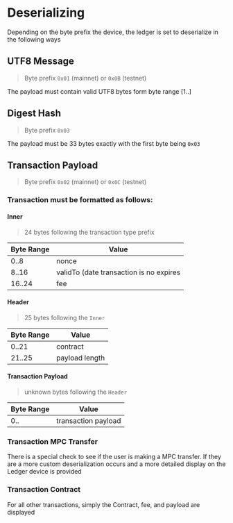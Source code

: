 # Deserializing
Depending on the byte prefix the device, the ledger is set to deserialize in the following ways

## UTF8 Message
> Byte prefix `0x01` (mainnet) or `0x0B` (testnet)

The payload must contain valid UTF8 bytes form byte range [1..]

## Digest Hash
> Byte prefix `0x03`

The payload must be 33 bytes exactly with the first byte being `0x03`

## Transaction Payload
> Byte prefix `0x02` (mainnet) or `0x0C` (testnet)


### Transaction must be formatted as follows:
#### Inner
> 24 bytes following the transaction type prefix

|Byte Range|Value|
--- | ---|
|0..8|nonce|
|8..16|validTo (date transaction is no expires|
|16..24|fee|

#### Header
> 25 bytes following the `Inner`

|Byte Range|Value|
--- | ---|
|0..21|contract|
|21..25|payload length|

#### Transaction Payload
> unknown bytes following the `Header`

|Byte Range|Value|
--- | ---|
|0..|transaction payload|

### Transaction MPC Transfer
There is a special check to see if the user is making a MPC transfer.  If they are a more custom deserialization occurs and a more detailed display on the Ledger device is provided

### Transaction Contract
For all other transactions, simply the Contract, fee, and payload are displayed

